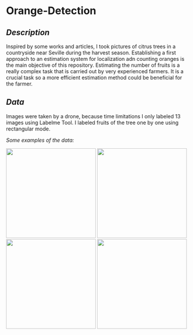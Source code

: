 # Orange-Detection

## *Description*

Inspired by some works and articles, I took pictures of citrus trees in a countryside near Seville during the harvest season. Establishing a first approach to an estimation system for localization adn counting oranges is the main objective of this repository. Estimating the number of fruits is a really complex task that is carried out by very experienced farmers. It is a crucial task so a more efficient estimation method could be beneficial for the farmer. 

## *Data*

Images were taken by a drone, because time limitations I only labeled 13 images using Labelme Tool. I labeled fruits of the tree one by one using rectangular mode.

*Some examples of the data:*


<p float="left">
  <img src="https://user-images.githubusercontent.com/102746511/185049214-bc091664-866f-473a-8054-b515afe555fc.JPG" width="245" />
  <img src="https://user-images.githubusercontent.com/102746511/185050224-416f2e01-6a88-48ee-9c4e-f7edd4191f4e.JPG" width="245" /> 
  <img src="https://user-images.githubusercontent.com/102746511/185050290-19eaa08b-a330-4e58-af20-d43381b24025.JPG" width="245" />
  <img src="https://user-images.githubusercontent.com/102746511/185050473-49a06099-0f8f-4199-9cf4-65e82666072f.JPG" width="245" />
</p>

